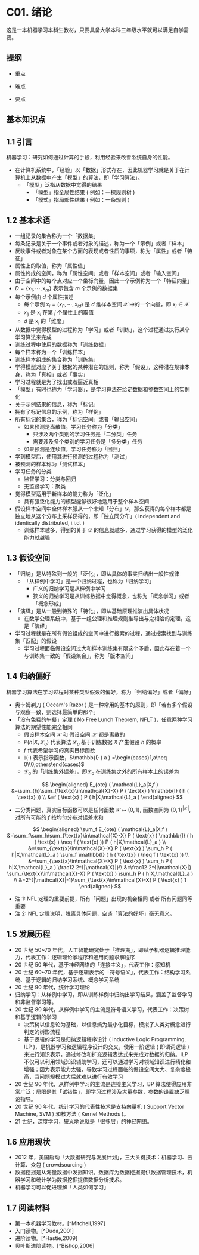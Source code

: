 # C01. 绪论

这是一本机器学习本科生教材，只要具备大学本科三年级水平就可以满足自学需要。

## 提纲

-   重点

-   难点

-   要点

## 基本知识点

## 1.1 引言

机器学习：研究如何通过计算的手段，利用经验来改善系统自身的性能。

-   在计算机系统中，「经验」以「数据」形式存在，因此机器学习就是关于在计算机上从数据中产生「模型」的算法，即「学习算法」。
    -   「模型」泛指从数据中觉得的结果
        -   「模型」指全局性结果 ( 例如：一棵规则树 )
        -   「模式」指局部性结果 ( 例如：一条规则 )

## 1.2 基本术语

-   一组记录的集合称为一个「数据集」
-   每条记录是关于一个事件或者对象的描述，称为一个「示例」或者「样本」
-   反映事件或者对象在某个方面的表现或者性质的事项，称为「属性」或者「特征」
-   属性上的取值，称为「属性值」
-   属性终成的空间，称为「属性空间」或者「样本空间」或者「输入空间」
-   由于空间中的每个点对应一个坐标向量，因此一个示例称为一个「特征向量」
-   $D=\{\text{x}_1,\cdots,\text{x}_m\}$ 表示包含 $m$ 个示例的数据集
-   每个示例由 $d$ 个属性描述
    -   每个示例 $\text{x}_i= ( x_{i1},\cdots,x_{id} )$ 是 $d$ 维样本空间 $\mathcal{X}$ 中的一个向量，即 $\text{x}_i\in\mathcal{X}$
    -   $x_{ij}$ 是 $\text{x}_i$ 在第 $j$ 个属性上的取值
    -   $d$ 是 $\text{x}_i$ 的「维度」
-   从数据中觉得模型的过程称为「学习」或者「训练」，这个过程通过执行某个学习算法来完成
-   训练过程中使用的数据称为「训练数据」
-   每个样本称为一个「训练样本」
-   训练样本组成的集合称为「训练集」
-   学得模型对应了关于数据的某种潜在的规则，称为「假设」，这种潜在规律本身，称为「真相」或者「事实」
-   学习过程就是为了找出或者逼近真相
-   「模型」有时也称为「学习器」，是学习算法在给定数据和参数空间上的实例化
-   关于示例结果的信息，称为「标记」
-   拥有了标记信息的示例，称为「样例」
-   所有标记的集合，称为「标记空间」或者「输出空间」
    -   如果预测是离散值，学习任务称为「分类」
        -   只涉及两个类别的学习任务是「二分类」任务
        -   需要涉及多个类别的学习任务是「多分类」任务
    -   如果预测是连续值，学习任务称为「回归」
-   学到模型后，使用其进行预测的过程称为「测试」
-   被预测的样本称为「测试样本」
-   学习任务的分类
    -   监督学习：分类与回归
    -   无监督学习：聚类
-   觉得模型适用于新样本的能力称为「泛化」
    -   具有强泛化能力的模型能够很好地适用于整个样本空间
-   假设样本空间中全体样本服从一个未知「分布」$\mathcal{D}$，那么获得的每个样本都是独立地从这个分布上采样获得的，即「独立同分布」( independent and identically distributed, i.i.d. )
    -   训练样本越多，得到的关于 $\mathcal{D}$ 的信息就越多，通过学习获得的模型的泛化能力就越强

## 1.3 假设空间

-   「归纳」是从特殊到一般的「泛化」，即从具体的事实归结出一般性规律
    -   「从样例中学习」是一个归纳过程，也称为「归纳学习」
        -   广义的归纳学习是从样例中学习
        -   狭义的归纳学习是从训练数据中觉得概念，也称为「概念学习」或者「概念形成」
-   「演绎」是从一般到特殊的「特化」，即从基础原理推演出具体状况
    -   在数学公理系统中，基于一组公理和推理规则推导出与之相洽的定理，这是「演绎」
-   学习过程就是在所有假设组成的空间中进行搜索的过程，通过搜索找到与训练集「匹配」的假设
    -   学习过程面临假设空间过大和样本训练集有限这个矛盾，因此存在着一个与训练集一致的「假设集合」，称为「版本空间」

## 1.4 归纳偏好

机器学习算法在学习过程对某种类型假设的偏好，称为「归纳偏好」或者「偏好」

-   奥卡姆剃刀 ( Occam's Razor ) 是一种常用的基本的原则，即「若有多个假设与观察一致，则选择最简单的那个」
-   「没有免费的午餐」定理 ( No Free Lunch Theorem, NFLT )，任意两种学习算法的期望性能完全相同 <!--NOTE:下面的数学推导可以不看，了解数学推导可以培养数学思维-->
    -   假设样本空间 $\mathcal{X}$ 和 假设空间 $\mathcal{H}$ 都是离散的
    -   $P ( h|X,\mathcal{L}_a )$ 代表算法 $\mathcal{L}_a$ 基于训练数据 $X$ 产生假设 $h$ 的概率
    -   $f$ 代表希望学习的真实目标函数
    -   $\mathbb{I} ( \cdot )$ 表示指示函数，$\mathbb{I} ( a ) =\begin{cases}1,a\neq 0\\0,others\end{cases}$
    -   $\mathcal{L}_a$ 的「训练集外误差」，即$\mathcal{L}_a$ 在训练集之外的所有样本上的误差为

$$
\begin{aligned}
E_{ote} ( \mathcal{L}_a|X,f )
    &=\sum_{h}\sum_{\text{x}\in\mathcal{X}-X} P ( \text{x} ) \mathbb{I} ( h ( \text{x} )) \\
    &=f ( \text{x} ) P ( h|X,\mathcal{L}_a )
\end{aligned}
$$

-   二分类问题，真实目标函数可以是任何函数 $\mathcal{X}\mapsto\{0,1\}$, 函数空间为 $\{0,1\}^{|\mathcal{X}|}$, 对所有可能的 $f$ 按均匀分布对误差求和 <!--TODO:数学公式的理解需要补充-->

$$
\begin{aligned}
\sum_f E_{ote} ( \mathcal{L}_a|X,f )
    &=\sum_f\sum_h\sum_{\text{x}\in\mathcal{X}-X} P ( \text{x} ) \mathbb{I} ( h ( \text{x} ) \neq f ( \text{x} )) P ( h|X,\mathcal{L}_a ) \\
    &=\sum_{\text{x}\in\mathcal{X}-X} P ( \text{x} ) \sum_h P ( h|X,\mathcal{L}_a ) \sum_f \mathbb{I} ( h ( \text{x} ) \neq f ( \text{x} )) \\
    &=\sum_{\text{x}\in\mathcal{X}-X} P ( \text{x} ) \sum_h P ( h|X,\mathcal{L}_a ) \frac12 2^{|\mathcal{X}|}\\
    &=\frac12 2^{|\mathcal{X}|} \sum_{\text{x}\in\mathcal{X}-X} P ( \text{x} ) \sum_h P ( h|X,\mathcal{L}_a ) \\
    &=2^{|\mathcal{X}|-1}\sum_{\text{x}\in\mathcal{X}-X} P ( \text{x} ) 1
\end{aligned}
$$

-   注 1: NFL 定理的重要前提，所有「问题」出现的机会相同 或者 所有问题同等重要
-   注 2: NFL 定理说明，脱离具体问题，空谈「算法的好坏」毫无意义。

## 1.5 发展历程

-   20 世纪 50~70 年代，人工智能研究处于「推理期」，即赋予机器逻辑推理能力，代表工作：逻辑理论家程序和通用问题求解程序
-   20 世纪 50 年代，基于神经网络的「连接主义」，代表工作：感知机
-   20 世纪 60~70 年代，基于逻辑表示的「符号语义」，代表工作：结构学习系统、基于逻辑的归纳学习系统、概念学习系统
-   20 世纪 90 年代，统计学习理论
-   归纳学习：从样例中学习，即从训练样例中归纳出学习结果，涵盖了监督学习和非监督学习等。
-   20 世纪 80 年代，从样例中学习的主流是符号语义学习，代表工作：决策树和基于逻辑的学习
    -   决策树以信息论为基础，以信息熵为最小化目标，模拟了人类对概念进行判定的树形流程
    -   基于逻辑的学习是归纳逻辑程序设计 ( Inductive Logic Programming, ILP )，是机器学习和逻辑程序设计的交叉，使用一阶逻辑 ( 即谓词逻辑 ) 来进行知识表示，通过修改和扩充逻辑表达式来完成对数据的归纳。ILP 不仅可以利用领域知识辅助学习，还可以通过学习对领域知识进行精化和增强；因为表示能力太强，导致学习过程面临的假设空间太大、复杂度极高，当问题规模过大后就难以进行有效学习
-   20 世纪 90 年代，从样例中学习的主流是连接主义学习，BP 算法使得应用非常广泛；局限是其「试错性」，即学习过程涉及大量参数，参数的设置缺乏理论指导。
-   20 世纪 90 年代，统计学习的代表性技术是支持向量机 ( Support Vector Machine, SVM ) 和核方法 ( Kernel Methods )。
-   21 世纪，深度学习，狭义地说就是「很多层」的神经网络。

## 1.6 应用现状

-   2012 年，美国启动「大数据研究与发展计划」，三大关键技术：机器学习、云计算、众包 ( crowdsourcing )
-   数据挖掘是从海量数据中发掘知识。数据库为数据挖掘提供数据管理技术，机器学习和统计学为数据挖掘提供数据分析技术。
-   机器学习可以促进理解「人类如何学习」

## 1.7 阅读材料

-   第一本机器学习教材。[^Mitchell,1997]
-   入门读物。[^Duda,2001]
-   进阶读物。[^Hastie,2009]
-   贝叶斯进阶读物。[^Bishop,2006]
